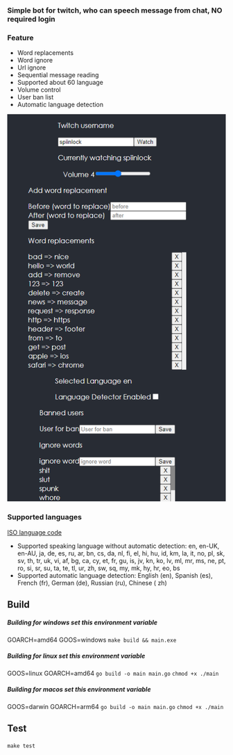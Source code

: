 ### Simple bot for twitch, who can speech message from chat, NO required login

### Feature




- Word replacements
- Word ignore
- Url ignore
- Sequential message reading
- Supported about 60 language
- Volume control
- User ban list
- Automatic language detection

![drawing](docs/preview.png)

### Supported languages
[ISO language code](https://en.wikipedia.org/wiki/List_of_ISO_639-1_codes)
- Supported speaking language without automatic detection: en, en-UK, en-AU, ja, de, es, ru, ar, bn, cs, da, nl, fi, el,
  hi, hu, id, km, la, it, no, pl, sk, sv, th, tr, uk, vi, af, bg, ca, cy, et, fr, gu, is, jv, kn, ko, lv, ml, mr, ms,
  ne, pt, ro, si, sr, su, ta, te, tl, ur, zh, sw, sq, my, mk, hy, hr, eo, bs
- Supported automatic language detection: English (en), Spanish (es), French (fr), German (de), Russian (ru), Chinese (
  zh)

## Build

##### Building for windows set this environment variable

GOARCH=amd64 GOOS=windows
```make build && main.exe```

##### Building for linux set this environment variable

GOOS=linux GOARCH=amd64
```go build -o main main.go```
```chmod +x ./main```

##### Building for macos set this environment variable

GOOS=darwin GOARCH=arm64
```go build -o main main.go```
```chmod +x ./main```

## Test

```make test```
